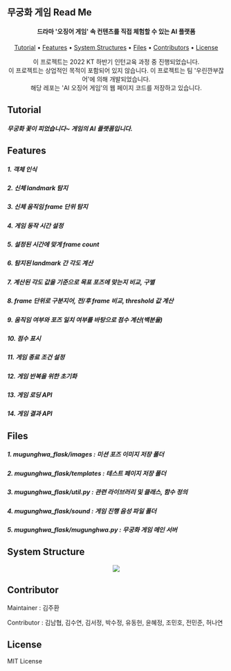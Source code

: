 ## 무궁화 게임 Read Me

<p align="center">
    
</p>
<h4 align="center">드라마 '오징어 게임' 속 컨텐츠를 직접 체험할 수 있는 AI 플랫폼</h4>
<p align="center">
  <a href="#tutorial">Tutorial</a></a> • 
  <a href="#features">Features</a> •  
  <a href="#system-structure">System Structures</a> •
  <a href="#Files">Files</a> • 
  <a href="#contributor">Contributors</a> • 
  <a href="#license">License</a>
</p>
<p align="center">
    이 프로젝트는 2022 KT 하반기 인턴교육 과정 중 진행되었습니다. <br/>
    이 프로젝트는 상업적인 목적이 포함되어 있지 않습니다. 
    이 프로젝트는 팀 '우린깐부잖어'에 의해 개발되었습니다.<br/>
    해당 레포는 'AI 오징어 게임'의 웹 페이지 코드를 저장하고 있습니다.      
</p>



## Tutorial
<p align="center">
    <h5>무궁화 꽃이 피었습니다~ 게임의 AI 플랫폼입니다.</h5>

## Features

<p align="center">
    <h5>1. 객체 인식</h5>
    <h5>2. 신체 landmark 탐지</h5>
    <h5>3. 신체 움직임 frame 단위 탐지</h5>
	<h5>4. 게임 동작 시간 설정</h5>
	<h5>5. 설정된 시간에 맞게 frame count</h5>
	<h5>6. 탐지된 landmark 간 각도 계산</h5>
	<h5>7. 계산된 각도 값을 기준으로 목표 포즈에 맞는지 비교, 구별</h5>
	<h5>8. frame 단위로 구분지어, 전/후 frame 비교, threshold 값 계산</h5>
	<h5>9. 움직임 여부와 포즈 일치 여부를 바탕으로 점수 계산(백분율)</h5>
	<h5>10. 점수 표시</h5>
    <h5>11. 게임 종료 조건 설정</h5>
    <h5>12. 게임 반복을 위한 초기화</h5>
    <h5>13. 게임 로딩 API</h5>
    <h5>14. 게임 결과 API</h5>
</p>


## Files
<p align="center">
    <h5>1. mugunghwa_flask/images : 미션 포즈 이미지 저장 폴더</h5>
    <h5>2. mugunghwa_flask/templates : 테스트 페이지 저장 폴더</h5>
    <h5>3. mugunghwa_flask/util.py : 관련 라이브러리 및 클래스, 함수 정의</h5>
    <h5>4. mugunghwa_flask/sound : 게임 진행 음성 파일 폴더</h5>
    <h5>5. mugunghwa_flask/mugunghwa.py : 무궁화 게임 메인 서버</h5>
</p>


## System Structure
<p align="center">
    <img src="https://user-images.githubusercontent.com/78125184/148163269-492f7c99-41c2-43ef-8170-5182d8730ff2.png"/>
</p>


## Contributor

Maintainer : 김주환

Contributor : 김남협, 김수연, 김서정, 박수정, 유동헌, 윤혜정, 조민호, 전민준, 허나연



## License

MIT License
